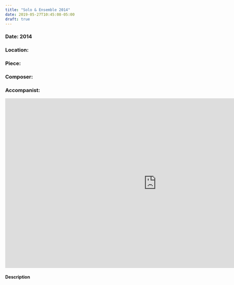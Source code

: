 ```yaml
---
title: "Solo & Ensemble 2014"
date: 2019-05-27T10:45:08-05:00
draft: true
---
```



### Date: 2014
### Location: 
### Piece: 
### Composer: 
### Accompanist: 
 
<iframe width="966" height="543" src="https://www.youtube.com/embed/sn4h2g542uA" frameborder="0" allow="accelerometer; autoplay; encrypted-media; gyroscope; picture-in-picture" allowfullscreen></iframe>

#### Description